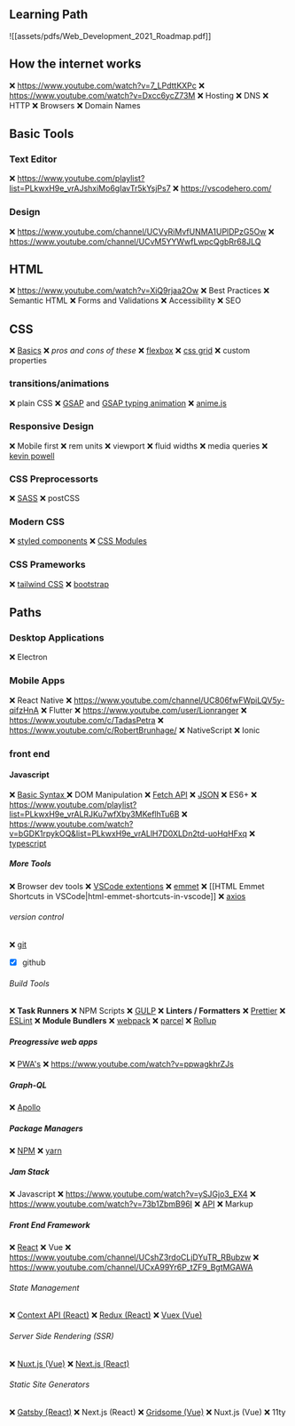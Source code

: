 

## Learning Path

![[assets/pdfs/Web_Development_2021_Roadmap.pdf]]

## How the internet works

❌️ <https://www.youtube.com/watch?v=7_LPdttKXPc>
❌️ <https://www.youtube.com/watch?v=Dxcc6ycZ73M>
❌️ Hosting
❌️ DNS
❌️ HTTP
❌️ Browsers
❌️ Domain Names

## Basic Tools

### Text Editor

❌️ <https://www.youtube.com/playlist?list=PLkwxH9e_vrAJshxiMo6gIavTr5kYsjPs7>
❌️ <https://vscodehero.com/>

### Design

❌️ <https://www.youtube.com/channel/UCVyRiMvfUNMA1UPlDPzG5Ow>
❌️ <https://www.youtube.com/channel/UCvM5YYWwfLwpcQgbRr68JLQ>

## HTML

❌️ <https://www.youtube.com/watch?v=XiQ9rjaa2Ow>
❌️ Best Practices
❌️ Semantic HTML
❌️ Forms and Validations
❌️ Accessibility
❌️ SEO

## CSS

❌️ [Basics](https://www.youtube.com/watch?v=Tfjd5yzCaxk)
❌️ _pros and cons of these_
  ❌️ [flexbox](https://www.youtube.com/watch?v=qqDH0T6K5gY)
  ❌️ [css grid](https://www.youtube.com/watch?v=BDOzg4lXcSg)
❌️ custom properties

### transitions/animations

❌️ plain CSS
❌️ [GSAP](https://greensock.com/gsap/) and [GSAP typing animation](https://www.youtube.com/watch?v=ZT66N5hBiCE)
❌️ [anime.js](https://animejs.com/)

### Responsive Design

❌️ Mobile first
❌️ rem units
❌️ viewport
❌️ fluid widths
❌️ media queries
❌️ [kevin powell](https://www.youtube.com/channel/UCJZv4d5rbIKd4QHMPkcABCw)

### CSS Preprocessorts

❌️ [SASS](https://www.youtube.com/watch?v=BDOzg4lXcSg)
❌️ postCSS

### Modern CSS

❌️ [styled components](https://styled-components.com/)
❌️ [CSS Modules](https://github.com/css-modules/css-modules)

### CSS Prameworks

❌️ [tailwind CSS](https://tailwindcss.com/)
❌️ [bootstrap](https://getbootstrap.com/)

## Paths

### Desktop Applications

❌️ Electron

### Mobile Apps

❌️ React Native 
  ❌️ <https://www.youtube.com/channel/UC806fwFWpiLQV5y-qifzHnA>
❌️ Flutter
  ❌️ <https://www.youtube.com/user/Lionranger>
  ❌️ <https://www.youtube.com/c/TadasPetra>
  ❌️ <https://www.youtube.com/c/RobertBrunhage/>
❌️ NativeScript
❌️ Ionic

### front end

#### Javascript

❌️ [Basic Syntax ](https://www.youtube.com/watch?v=d5ob3WAGeZE)
❌️ DOM Manipulation 
❌️ [Fetch API](https://www.youtube.com/watch?v=djCuFrLLjVk)
❌️ [JSON](https://www.youtube.com/watch?v=s6OIOL9OMYA)
❌️ ES6+
❌️ <https://www.youtube.com/playlist?list=PLkwxH9e_vrALRJKu7wfXby3MKeflhTu6B>
❌️ <https://www.youtube.com/watch?v=bGDK1rpykOQ&list=PLkwxH9e_vrALlH7D0XLDn2td-uoHqHFxq>
❌️ [typescript](https://www.youtube.com/watch?v=ahCwqrYpIuM)

##### More Tools

❌️ Browser dev tools
❌️ [VSCode extentions](https://www.youtube.com/watch?v=c5GAS_PMXDs)
❌️ [emmet](https://www.youtube.com/watch?v=EzGWXTASWWo)
  ❌️ [[HTML Emmet Shortcuts in VSCode|html-emmet-shortcuts-in-vscode]]
❌️ [axios](https://www.youtube.com/watch?v=6LyagkoRWYA)

###### version control

❌️ [git](https://www.youtube.com/watch?v=N_bMCff8q6A)
- [x] github

###### Build Tools

❌️ **Task Runners**
  ❌️ NPM Scripts
  ❌️ [GULP](https://www.youtube.com/watch?v=-lG0kDeuSJk)
❌️ **Linters / Formatters**
  ❌️ [Prettier](https://prettier.io/)
  ❌️ [ESLint](https://eslint.org/)
❌️ **Module Bundlers**
  ❌️ [webpack](https://www.youtube.com/watch?v=MpGLUVbqoYQ)
  ❌️ [parcel](https://www.youtube.com/watch?v=ONwotPEpinI)
  ❌️ [Rollup](https://rollupjs.org/guide/en/)

##### Preogressive web apps

❌️ [PWA's](https://www.youtube.com/playlist?list=PL4cUxeGkcC9gTxqJBcDmoi5Q2pzDusSL7)
❌️ <https://www.youtube.com/watch?v=ppwagkhrZJs>

##### Graph-QL

❌️ [Apollo](https://www.youtube.com/watch?v=ed8SzALpx1Q)

##### Package Managers

❌️ [NPM](https://nodejs.org/en/)
❌️ [yarn](https://classic.yarnpkg.com/en/docs/install)

##### Jam Stack

❌️ Javascript
  ❌️ <https://www.youtube.com/watch?v=ySJGjo3_EX4>
  ❌️ <https://www.youtube.com/watch?v=73b1ZbmB96I>
❌️ [API](https://developer.mozilla.org/en-US/docs/Web/API/Web_Speech_API)
❌️ Markup

##### Front End Framework

❌️ [React](https://www.youtube.com/watch?v=UGcALH8kPC0&list=PLkwxH9e_vrAK4TdffpxKY3QGyHCpxFcQ0)
❌️ Vue
  ❌️ <https://www.youtube.com/channel/UCshZ3rdoCLjDYuTR_RBubzw>
  ❌️ <https://www.youtube.com/channel/UCxA99Yr6P_tZF9_BgtMGAWA>

###### State Management

❌️ [Context API (React)](https://www.youtube.com/watch?v=35lXWvCuM8o)
❌️ [Redux (React)](https://www.youtube.com/watch?v=CVpUuw9XSjY)
❌️ [Vuex (Vue)](https://www.youtube.com/watch?v=oxUyIzDbZts)

###### Server Side Rendering (SSR)

❌️ [Nuxt.js (Vue)](https://www.youtube.com/watch?v=ltzlhAxJr74)
❌️ [Next.js (React)](https://www.youtube.com/channel/UC7Wpv0Aft4NPNhHWW_JC4GQ)

###### Static Site Generators

❌️ [Gatsby (React)](https://www.youtube.com/user/Weibenfalk)
❌️ Next.js (React)
❌️ [Gridsome (Vue)](https://www.youtube.com/watch?v=vB6rmWCmANA)
❌️ Nuxt.js (Vue) 
❌️ 11ty
